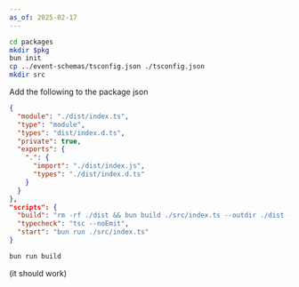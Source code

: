 ```yaml
---
as_of: 2025-02-17
---
```


```zsh
cd packages
mkdir $pkg
bun init
cp ../event-schemas/tsconfig.json ./tsconfig.json
mkdir src
```


Add the following to the package json

```json
{
  "module": "./dist/index.ts",
  "type": "module",
  "types": "dist/index.d.ts",
  "private": true,
  "exports": {
    ".": {
      "import": "./dist/index.js",
      "types": "./dist/index.d.ts"
    }
  }
},
"scripts": {
  "build": "rm -rf ./dist && bun build ./src/index.ts --outdir ./dist --external zod --target node && tsc",
  "typecheck": "tsc --noEmit",
  "start": "bun run ./src/index.ts"
}
```

```zsh
bun run build
```

(it should work)
